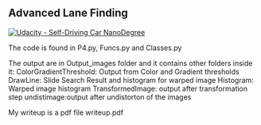 ## Advanced Lane Finding
[![Udacity - Self-Driving Car NanoDegree](https://s3.amazonaws.com/udacity-sdc/github/shield-carnd.svg)](http://www.udacity.com/drive)

The code is found in P4.py, Funcs.py and Classes.py


The output are in Output_images folder and it contains other folders inside it:
ColorGradientThreshold: Output from Color and Gradient thresholds 
DrawLine: Slide Search Result and histogram for warped image
Histogram: Warped image histogram
TransformedImage: output after transformation step
undistimage:output after undistorton of the images


My writeup is a pdf file writeup.pdf
